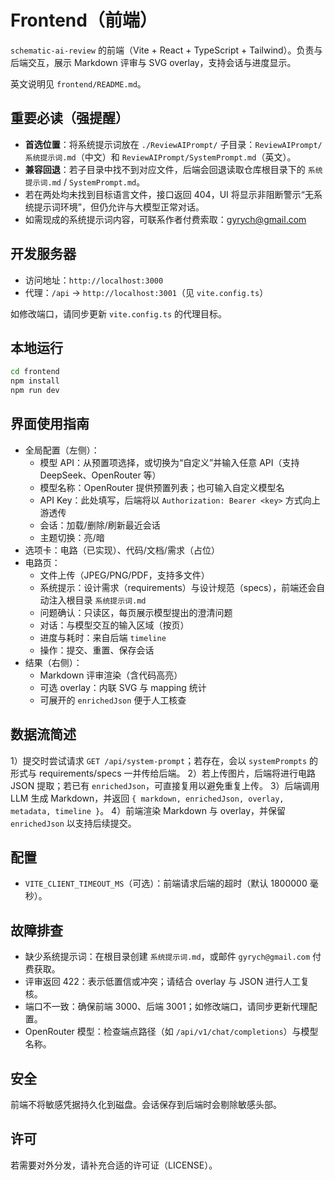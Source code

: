 # Frontend（前端）

`schematic-ai-review` 的前端（Vite + React + TypeScript + Tailwind）。负责与后端交互，展示 Markdown 评审与 SVG overlay，支持会话与进度显示。

英文说明见 `frontend/README.md`。

## 重要必读（强提醒）

- **首选位置**：将系统提示词放在 `./ReviewAIPrompt/` 子目录：`ReviewAIPrompt/系统提示词.md`（中文）和 `ReviewAIPrompt/SystemPrompt.md`（英文）。
- **兼容回退**：若子目录中找不到对应文件，后端会回退读取仓库根目录下的 `系统提示词.md` / `SystemPrompt.md`。
- 若在两处均未找到目标语言文件，接口返回 404，UI 将显示非阻断警示“无系统提示词环境”，但仍允许与大模型正常对话。
- 如需现成的系统提示词内容，可联系作者付费索取：gyrych@gmail.com

## 开发服务器

- 访问地址：`http://localhost:3000`
- 代理：`/api` → `http://localhost:3001`（见 `vite.config.ts`）

如修改端口，请同步更新 `vite.config.ts` 的代理目标。

## 本地运行

```bash
cd frontend
npm install
npm run dev
```

## 界面使用指南

- 全局配置（左侧）：
  - 模型 API：从预置项选择，或切换为“自定义”并输入任意 API（支持 DeepSeek、OpenRouter 等）
  - 模型名称：OpenRouter 提供预置列表；也可输入自定义模型名
  - API Key：此处填写，后端将以 `Authorization: Bearer <key>` 方式向上游透传
  - 会话：加载/删除/刷新最近会话
  - 主题切换：亮/暗
- 选项卡：电路（已实现）、代码/文档/需求（占位）
- 电路页：
  - 文件上传（JPEG/PNG/PDF，支持多文件）
  - 系统提示：设计需求（requirements）与设计规范（specs），前端还会自动注入根目录 `系统提示词.md`
  - 问题确认：只读区，每页展示模型提出的澄清问题
  - 对话：与模型交互的输入区域（按页）
  - 进度与耗时：来自后端 `timeline`
  - 操作：提交、重置、保存会话
- 结果（右侧）：
  - Markdown 评审渲染（含代码高亮）
  - 可选 overlay：内联 SVG 与 mapping 统计
  - 可展开的 `enrichedJson` 便于人工核查

## 数据流简述

1）提交时尝试请求 `GET /api/system-prompt`；若存在，会以 `systemPrompts` 的形式与 requirements/specs 一并传给后端。
2）若上传图片，后端将进行电路 JSON 提取；若已有 `enrichedJson`，可直接复用以避免重复上传。
3）后端调用 LLM 生成 Markdown，并返回 `{ markdown, enrichedJson, overlay, metadata, timeline }`。
4）前端渲染 Markdown 与 overlay，并保留 `enrichedJson` 以支持后续提交。

## 配置

- `VITE_CLIENT_TIMEOUT_MS`（可选）：前端请求后端的超时（默认 1800000 毫秒）。

## 故障排查

- 缺少系统提示词：在根目录创建 `系统提示词.md`，或邮件 `gyrych@gmail.com` 付费获取。
- 评审返回 422：表示低置信或冲突；请结合 overlay 与 JSON 进行人工复核。
- 端口不一致：确保前端 3000、后端 3001；如修改端口，请同步更新代理配置。
- OpenRouter 模型：检查端点路径（如 `/api/v1/chat/completions`）与模型名称。

## 安全

前端不将敏感凭据持久化到磁盘。会话保存到后端时会剔除敏感头部。

## 许可

若需要对外分发，请补充合适的许可证（LICENSE）。


